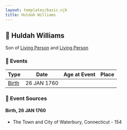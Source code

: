 ```yaml
---
layout: templates/basic.njk
title: Huldah Williams
---
```

## 🔵 Huldah Williams

Son of [Living Person](/people/5/55971024) and [Living Person](/people/6/62871690)

### 📆 Events

Type | Date | Age at Event | Place
------ | ------ | ------ | ------
[Birth](#event-event-2) | 26 JAN 1760 |  |

### 📰 Event Sources

#### <a id="event-event-2"></a> Birth, 26 JAN 1760
* The Town and City of Waterbury, Connecticut  - 154